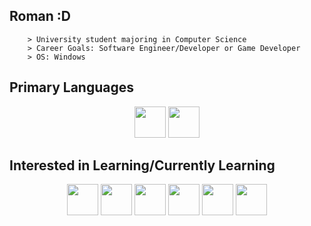 <!--- https://devicon.dev/ for icons, https://gist.github.com/nikhilnayyar002/7a35e653d3d590e317c829243e73b110 for markdown info --->

## Roman :D
```
    > University student majoring in Computer Science
    > Career Goals: Software Engineer/Developer or Game Developer
    > OS: Windows
```
## Primary Languages
<p align=center>
    <img height=50 width=50 src="https://cdn.jsdelivr.net/gh/devicons/devicon@latest/icons/java/java-original.svg"/>
    <img height=50 width=50 src="https://cdn.jsdelivr.net/gh/devicons/devicon@latest/icons/python/python-original.svg"/>
</p>

## Interested in Learning/Currently Learning
<p align=center>
    <img height=50 width=50 src="https://cdn.jsdelivr.net/gh/devicons/devicon@latest/icons/java/java-original.svg"/>
    <img height=50 width=50 src="https://cdn.jsdelivr.net/gh/devicons/devicon@latest/icons/python/python-original.svg"/>
    <img height=50 width=50 src="https://cdn.jsdelivr.net/gh/devicons/devicon@latest/icons/html5/html5-plain-wordmark.svg"/>
    <img height=50 width=50 src="https://cdn.jsdelivr.net/gh/devicons/devicon@latest/icons/javascript/javascript-original.svg"/>
    <img height=50 width=50 src="https://cdn.jsdelivr.net/gh/devicons/devicon@latest/icons/cplusplus/cplusplus-original.svg"/>
    <img height=50 width=50 src="https://cdn.jsdelivr.net/gh/devicons/devicon@latest/icons/csharp/csharp-original.svg"/>
</p>

<!---
RSailes/RSailes is a ✨ special ✨ repository because its `README.md` (this file) appears on your GitHub profile.
You can click the Preview link to take a look at your changes.
--->
